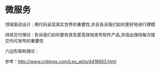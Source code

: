 # 微服务

领域驱动设计 : 用代码呈现真实世界的重要性,并且告诉我们如何更好地进行建模

持续交付理论 : 告诉我们如何更有效及更高效地发布软件产品,并指出保持每次提交均可发布的重要性

六边形架构理论 : 

参考：http://www.cnblogs.com/Leo_wl/p/4418663.html
